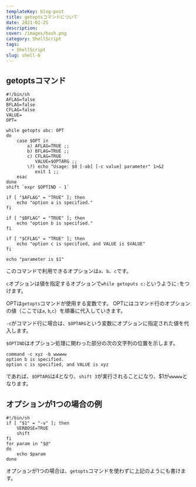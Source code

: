 ```yaml
---
templateKey: blog-post
title: getoptsコマンドについて
date: 2021-02-25
description:
cover: /images/bash.png
category: ShellScript
tags:
  - ShellScript
slug: shell-6
---
```


## getoptsコマンド

```shell
#!/bin/sh
AFLAG=false
BFLAG=false
CFLAG=false
VALUE=
OPT=

while getopts abc: OPT
do
	case $OPT in
		a) AFLAG=TRUE ;;
		b) BFLAG=TRUE ;;
		c) CFLAG=TRUE
		   VALUE=$OPTARG ;;
		\?) echo "Usage: $0 [-ab] [-c value] parameter" 1>&2
		   exit 1 ;;
	esac
done
shift `expr $OPTIND - 1`

if [ "$AFLAG" = "TRUE" ]; then
	echo "option a is specified."
fi

if [ "$BFLAG" = "TRUE" ]; then
	echo "option b is specified."
fi

if [ "$CFLAG" = "TRUE" ]; then
	echo "option c is specified, and VALUE is $VALUE"
fi

echo "parameter is $1"
```
このコマンドで利用できるオプションは`a`、`b`、`c`です。

`c`オプションは値を指定するオプションで`while getoputs c:`というように`:`をつけます。

OPTは`getopts`コマンドが使用する変数です。
OPTにはコマンド行のオプションの値（ここでは`a`, `b`,`c`）を順番に代入していきます。

`-c`がコマンド行に場合は、`$OPTARG`という変数にオプションに指定された値を代入します。

`$OPTIND`はオプション処理に関わった部分の次の文字列の位置を示します。

```shell
command -c xyz -b wwwww
option b is specified.
option c is specified, and VALUE is xyz
```
であれば、`$OPTARG`は4となり、`shift 3`が実行されることになり、$1が`wwwww`となります。

## オプションが1つの場合の例

```shell
#!/bin/sh
if [ "$1" = "-v" ]; then
	VERBOSE=TRUE
	shift
fi
for param in "$@"
do
	echo $param
done
```

オプションが1つの場合は、`getopts`コマンドを使わずに上記のようにも書けます。


